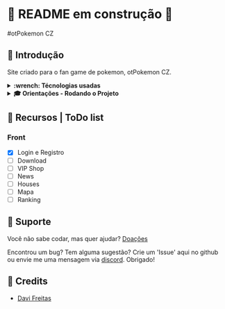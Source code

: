 # 🚧 README em construção 🚧

#otPokemon CZ

## 📝 Introdução

Site criado para o fan game de pokemon, otPokemon CZ.

<details>
  <summary>
    <strong> :wrench: Técnologias usadas </strong>
  </summary>

Front-end:
  > Desenvolvido usando: React, Context, SyledComponents, CSS

</details>

<details>
  <summary>
     <strong> 🎓 Orientações - Rodando o Projeto </strong>
   </summary>

> Online
<p><a href="https://datavinny.github.io/otpokemoncz-app/">Clique aqui</a> para ver o projeto no seu navegador.</p>

### Desenvolvimento
:warning: Troque o `.env.example` por `.env` e o configure.

> Frontend
  - `npm start`.
 
> Tests 
  - rode o comando `npm run tests`.
  - :warning: Alguns testes podem requerir que o Front/Back estejam rodando!
 
</details>

## 📌 Recursos | ToDo list

### Front
- [x] Login e Registro 
- [ ] Download
- [ ] VIP Shop
- [ ] News
- [ ] Houses
- [ ] Mapa
- [ ] Ranking
 
## 📌 Suporte
Você não sabe codar, mas quer ajudar? <a href="">Doações</a>

Encontrou um bug? Tem alguma sugestão? Crie um 'Issue' aqui no github ou envie me uma mensagem via <a href="">discord</a>. Obrigado!

## 📌 Credits 
- <p><a href="https://www.linkedin.com/in/davifreitass/">Davi Freitas</a></p>
